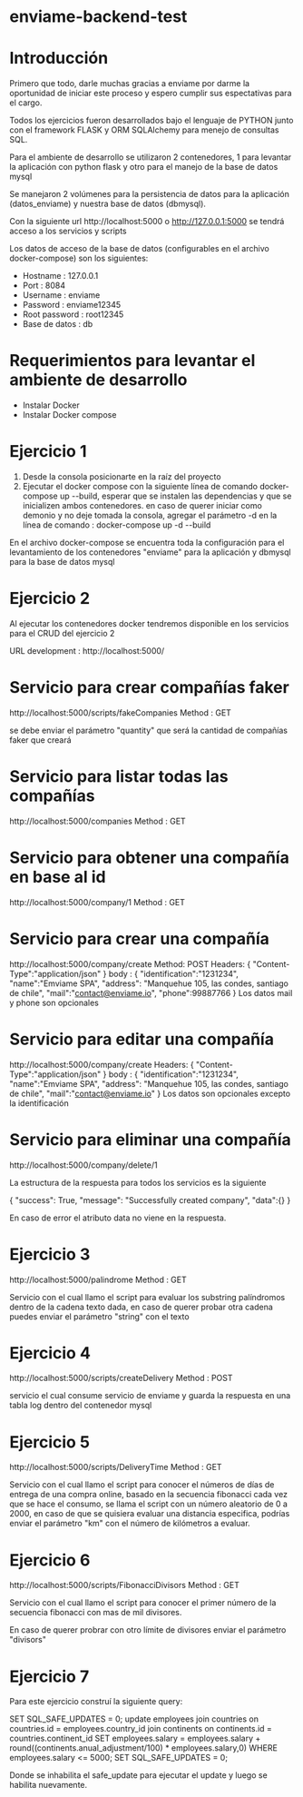 # enviame-backend-test
# Introducción
Primero que todo, darle muchas gracias a enviame por darme la oportunidad de iniciar este proceso y espero cumplir sus espectativas para el cargo.

Todos los ejercicios fueron desarrollados bajo el lenguaje de PYTHON junto con el framework FLASK y ORM SQLAlchemy para menejo de consultas SQL.

Para el ambiente de desarrollo se utilizaron 2 contenedores, 1 para levantar la aplicación con python flask y otro para el manejo de la base de datos mysql

Se manejaron 2 volúmenes para la persistencia de datos para la aplicación (datos_enviame) y nuestra base de datos (dbmysql).

Con la siguiente url http://localhost:5000 o http://127.0.0.1:5000 se tendrá acceso a los servicios y scripts 

Los datos de acceso de la base de datos (configurables en el archivo docker-compose) son los siguientes:
* Hostname : 127.0.0.1
* Port : 8084
* Username : enviame
* Password : enviame12345
* Root password : root12345
* Base de datos : db



# Requerimientos para levantar el ambiente de desarrollo
* Instalar Docker
* Instalar Docker compose


# Ejercicio 1
1. Desde la consola posicionarte en la raíz del proyecto
2. Ejecutar el docker compose con la siguiente línea de comando docker-compose up --build, esperar que se instalen las dependencias y que se inicializen ambos contenedores. en caso de querer iniciar como demonio y no deje tomada la consola, agregar el parámetro -d en la línea de comando : docker-compose up -d --build

En el archivo docker-compose se encuentra toda la configuración para el levantamiento de los contenedores "enviame" para la aplicación y dbmysql para la base de datos mysql

# Ejercicio 2

Al ejecutar los contenedores docker tendremos disponible en los servicios para el CRUD del ejercicio 2

URL development : http://localhost:5000/

# Servicio para crear compañías faker
http://localhost:5000/scripts/fakeCompanies
Method : GET

se debe enviar el parámetro "quantity" que será la cantidad de compañías faker que creará 

# Servicio para listar todas las compañías
http://localhost:5000/companies
Method : GET

# Servicio para obtener una compañía en base al id
http://localhost:5000/company/1
Method : GET

# Servicio para crear una compañía

http://localhost:5000/company/create
Method: POST
Headers: {
    "Content-Type":"application/json"
}
body : {
	"identification":"1231234",
	"name":"Emviame SPA",
	"address": "Manquehue 105, las condes, santiago de chile",
	"mail":"contact@enviame.io",
	"phone":99887766
}
Los datos mail y phone son opcionales

# Servicio para editar una compañía

http://localhost:5000/company/create
Headers: {
    "Content-Type":"application/json"
}
body : {
	"identification":"1231234",
	"name":"Emviame SPA",
	"address": "Manquehue 105, las condes, santiago de chile",
	"mail":"contact@enviame.io"
}
Los datos son opcionales excepto la identificación

# Servicio para eliminar una compañía

http://localhost:5000/company/delete/1

La estructura de la respuesta para todos los servicios es la siguiente

{
    "success": True,
    "message": "Successfully created company",
    "data":{}
}

En caso de error el atributo data no viene en la respuesta.

# Ejercicio 3

http://localhost:5000/palindrome
Method : GET

Servicio con el cual llamo el script para evaluar los substring palíndromos dentro de la cadena texto dada, en caso de querer probar otra cadena puedes enviar el parámetro "string" con el texto

# Ejercicio 4

http://localhost:5000/scripts/createDelivery
Method : POST

servicio el cual consume servicio de enviame y guarda la respuesta en una tabla log dentro del contenedor mysql

# Ejercicio 5
http://localhost:5000/scripts/DeliveryTime
Method : GET

Servicio con el cual llamo el script para conocer el números de días de entrega de una compra online, basado en la secuencia fibonacci
cada vez que se hace el consumo, se llama el script con un número aleatorio de 0 a 2000, en caso de que se quisiera evaluar una distancia especifica, podrías enviar el parámetro "km" con el número de kilómetros a evaluar.

# Ejercicio 6
http://localhost:5000/scripts/FibonacciDivisors
Method : GET

Servicio con el cual llamo el script para conocer el primer número de la secuencia fibonacci con mas de mil divisores.

En caso de querer probrar con otro límite de divisores enviar el parámetro "divisors"

# Ejercicio 7

Para este ejercicio construí la siguiente query:

SET SQL_SAFE_UPDATES = 0;
update employees 
join countries on countries.id = employees.country_id
join continents on continents.id = countries.continent_id
SET employees.salary = employees.salary + round((continents.anual_adjustment/100) * employees.salary,0)
WHERE employees.salary <= 5000;
SET SQL_SAFE_UPDATES = 0;

Donde se inhabilita el safe_update para ejecutar el update y luego se habilita nuevamente.
